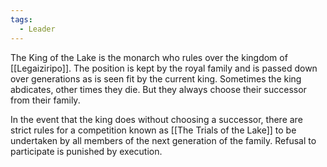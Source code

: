 ```yaml
---
tags:
  - Leader
---
```

The King of the Lake is the monarch who rules over the kingdom of [[Legaiziripo]]. 
The position is kept by the royal family and is passed down over generations as is seen fit by the current king. 
Sometimes the king abdicates, other times they die. But they always choose their successor from their family. 

In the event that the king does without choosing a successor, there are strict rules for a competition known as [[The Trials of the Lake]] to be undertaken by all members of the next generation of the family. Refusal to participate is punished by execution. 